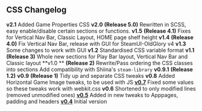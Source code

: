 ## CSS Changelog

**v2.1** 	Added Game Properties CSS
**v2.0** 	**(Release 5.0)** Rewritten in SCSS, easy enable/disable certain sections or functions.
**v1.5** 	**(Release 4.1)** Fixes for Vertical Nav Bar, Classic Layout, HOME page shelf height
**v1.4** 	**(Release 4.0)** Fix Vertical Nav Bar, release with GUI for SteamUI-OldGlory v4
**v1.3** 	Some changes to work with GUI
**v1.2** 	Standardised CSS variable format
**v1.1** 	**(Release 3)** Whole new sections for Play Bar layout, Vertical Nav Bar and Classic layout
**v1.0 **	**(Release 2)** Rewrite/Pass ordering the CSS classes into sections
      		Add compatibility with Shiina's `steam-library`
**v0.9.1**  **(Release 1.2)** 
**v0.9**	 **(Release 1)** Tidy up and separate CSS tweaks
**v0.8**	 Added Horizontal Game Image tweaks, to be used with JS
[**v0.7**](https://pastebin.com/u0L3PDA7)	 Fixed some values so these tweaks work with webkit.css
**v0.6**	 Shortened to only modified lines (removed unmodified ones)
[**v0.5**](https://pastebin.com/6L5UNzHW)	 Added in new tweaks to Apppages, padding and headers
**[v0.4](https://pastebin.com/8WsU0Eyw)**	 Initial version

